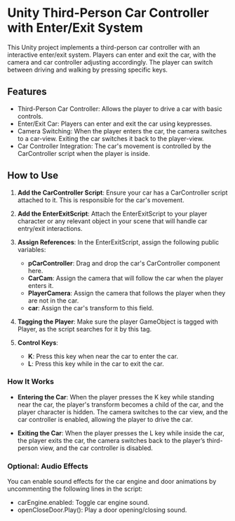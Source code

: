 
# Unity Third-Person Car Controller with Enter/Exit System

This Unity project implements a third-person car controller with an interactive enter/exit system. Players can enter and exit the car, with the camera and car controller adjusting accordingly. The player can switch between driving and walking by pressing specific keys.

## Features
- Third-Person Car Controller: Allows the player to drive a car with basic controls.
- Enter/Exit Car: Players can enter and exit the car using keypresses.
- Camera Switching: When the player enters the car, the camera switches to a car-view. Exiting the car switches it back to the player-view.
- Car Controller Integration: The car's movement is controlled by the CarController script when the player is inside.

## How to Use


1. **Add the CarController Script**: Ensure your car has a CarController script attached to it. This is responsible for the car's movement.

2. **Add the EnterExitScript**: Attach the EnterExitScript to your player character or any relevant object in your scene that will handle car entry/exit interactions.

3. **Assign References**: In the EnterExitScript, assign the following public variables:
   - **pCarController**: Drag and drop the car's CarController component here.
   - **CarCam**: Assign the camera that will follow the car when the player enters it.
   - **PlayerCamera**: Assign the camera that follows the player when they are not in the car.
   - **car**: Assign the car's transform to this field.

4. **Tagging the Player**: Make sure the player GameObject is tagged with Player, as the script searches for it by this tag.

5. **Control Keys**:
   - **K**: Press this key when near the car to enter the car.
   - **L**: Press this key while in the car to exit the car.

### How It Works

- **Entering the Car**: When the player presses the K key while standing near the car, the player's transform becomes a child of the car, and the player character is hidden. The camera switches to the car view, and the car controller is enabled, allowing the player to drive the car.
  
- **Exiting the Car**: When the player presses the L key while inside the car, the player exits the car, the camera switches back to the player’s third-person view, and the car controller is disabled.

### Optional: Audio Effects
You can enable sound effects for the car engine and door animations by uncommenting the following lines in the script:
- carEngine.enabled: Toggle car engine sound.
- openCloseDoor.Play(): Play a door opening/closing sound.
